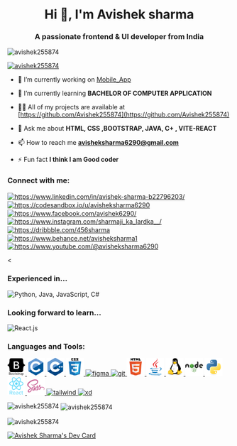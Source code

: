 <h1 align="center">Hi 👋, I'm Avishek sharma</h1>
<h3 align="center">A passionate frontend & UI developer from India</h3>

<p align="left"> <img src="https://komarev.com/ghpvc/?username=avishek255874&label=Profile%20views&color=0e75b6&style=flat" alt="avishek255874" /> </p>

<p align="left"> <a href="https://github.com/ryo-ma/github-profile-trophy"><img src="https://github-profile-trophy.vercel.app/?username=avishek255874" alt="avishek255874" /></a> </p>

- 🔭 I’m currently working on [Mobile_App](https://github.com/Avishek255874/Mobile_App)

- 🌱 I’m currently learning **BACHELOR OF COMPUTER APPLICATION**

- 👨‍💻 All of my projects are available at [https://github.com/Avishek255874](https://github.com/Avishek255874)

- 💬 Ask me about **HTML, CSS ,BOOTSTRAP, JAVA, C+ , VITE-REACT**

- 📫 How to reach me **avisheksharma6290@gmail.com**

- ⚡ Fun fact **I think I am Good coder**

<h3 align="left">Connect with me:</h3>
<p align="left">
<a href="https://linkedin.com/in/https://www.linkedin.com/in/avishek-sharma-b22796203/" target="blank"><img align="center" src="https://raw.githubusercontent.com/rahuldkjain/github-profile-readme-generator/master/src/images/icons/Social/linked-in-alt.svg" alt="https://www.linkedin.com/in/avishek-sharma-b22796203/" height="30" width="40" /></a>
<a href="https://codesandbox.com/https://codesandbox.io/u/avisheksharma6290" target="blank"><img align="center" src="https://raw.githubusercontent.com/rahuldkjain/github-profile-readme-generator/master/src/images/icons/Social/codesandbox.svg" alt="https://codesandbox.io/u/avisheksharma6290" height="30" width="40" /></a>
<a href="https://fb.com/https://www.facebook.com/avishek6290/" target="blank"><img align="center" src="https://raw.githubusercontent.com/rahuldkjain/github-profile-readme-generator/master/src/images/icons/Social/facebook.svg" alt="https://www.facebook.com/avishek6290/" height="30" width="40" /></a>
<a href="https://instagram.com/https://www.instagram.com/sharmaji_ka_lardka__/" target="blank"><img align="center" src="https://raw.githubusercontent.com/rahuldkjain/github-profile-readme-generator/master/src/images/icons/Social/instagram.svg" alt="https://www.instagram.com/sharmaji_ka_lardka__/" height="30" width="40" /></a>
<a href="https://dribbble.com/https://dribbble.com/456sharma" target="blank"><img align="center" src="https://raw.githubusercontent.com/rahuldkjain/github-profile-readme-generator/master/src/images/icons/Social/dribbble.svg" alt="https://dribbble.com/456sharma" height="30" width="40" /></a>
<a href="https://www.behance.net/https://www.behance.net/avisheksharma1" target="blank"><img align="center" src="https://raw.githubusercontent.com/rahuldkjain/github-profile-readme-generator/master/src/images/icons/Social/behance.svg" alt="https://www.behance.net/avisheksharma1" height="30" width="40" /></a>
<a href="https://www.youtube.com/c/https://www.youtube.com/@avisheksharma6290" target="blank"><img align="center" src="https://raw.githubusercontent.com/rahuldkjain/github-profile-readme-generator/master/src/images/icons/Social/youtube.svg" alt="https://www.youtube.com/@avisheksharma6290" height="30" width="40" /></a>
</p>
<<div>
  <h3>Experienced in...</h3>
  <img src="https://skillicons.dev/icons?i=python,java,javascript,css,html,bootstrap,figma," 
       title="Python, Java, JavaScript, C#"/>

<br>
<div>
  <h3>Looking forward to learn...</h3>
  <img src="https://skillicons.dev/icons?i=react"
       title="React.js"/>
</div>
<h3 align="left">Languages and Tools:</h3>
<p align="left"> <a href="https://getbootstrap.com" target="_blank" rel="noreferrer"> <img src="https://raw.githubusercontent.com/devicons/devicon/master/icons/bootstrap/bootstrap-plain-wordmark.svg" alt="bootstrap" width="40" height="40"/> </a> <a href="https://www.cprogramming.com/" target="_blank" rel="noreferrer"> <img src="https://raw.githubusercontent.com/devicons/devicon/master/icons/c/c-original.svg" alt="c" width="40" height="40"/> </a> <a href="https://www.w3schools.com/cpp/" target="_blank" rel="noreferrer"> <img src="https://raw.githubusercontent.com/devicons/devicon/master/icons/cplusplus/cplusplus-original.svg" alt="cplusplus" width="40" height="40"/> </a> <a href="https://www.w3schools.com/css/" target="_blank" rel="noreferrer"> <img src="https://raw.githubusercontent.com/devicons/devicon/master/icons/css3/css3-original-wordmark.svg" alt="css3" width="40" height="40"/> </a> <a href="https://www.figma.com/" target="_blank" rel="noreferrer"> <img src="https://www.vectorlogo.zone/logos/figma/figma-icon.svg" alt="figma" width="40" height="40"/> </a> <a href="https://git-scm.com/" target="_blank" rel="noreferrer"> <img src="https://www.vectorlogo.zone/logos/git-scm/git-scm-icon.svg" alt="git" width="40" height="40"/> </a> <a href="https://www.w3.org/html/" target="_blank" rel="noreferrer"> <img src="https://raw.githubusercontent.com/devicons/devicon/master/icons/html5/html5-original-wordmark.svg" alt="html5" width="40" height="40"/> </a> <a href="https://www.java.com" target="_blank" rel="noreferrer"> <img src="https://raw.githubusercontent.com/devicons/devicon/master/icons/java/java-original.svg" alt="java" width="40" height="40"/> </a> <a href="https://www.linux.org/" target="_blank" rel="noreferrer"> <img src="https://raw.githubusercontent.com/devicons/devicon/master/icons/linux/linux-original.svg" alt="linux" width="40" height="40"/> </a> <a href="https://nodejs.org" target="_blank" rel="noreferrer"> <img src="https://raw.githubusercontent.com/devicons/devicon/master/icons/nodejs/nodejs-original-wordmark.svg" alt="nodejs" width="40" height="40"/> </a> <a href="https://www.python.org" target="_blank" rel="noreferrer"> <img src="https://raw.githubusercontent.com/devicons/devicon/master/icons/python/python-original.svg" alt="python" width="40" height="40"/> </a> <a href="https://reactjs.org/" target="_blank" rel="noreferrer"> <img src="https://raw.githubusercontent.com/devicons/devicon/master/icons/react/react-original-wordmark.svg" alt="react" width="40" height="40"/> </a> <a href="https://sass-lang.com" target="_blank" rel="noreferrer"> <img src="https://raw.githubusercontent.com/devicons/devicon/master/icons/sass/sass-original.svg" alt="sass" width="40" height="40"/> </a> <a href="https://tailwindcss.com/" target="_blank" rel="noreferrer"> <img src="https://www.vectorlogo.zone/logos/tailwindcss/tailwindcss-icon.svg" alt="tailwind" width="40" height="40"/> </a> <a href="https://www.adobe.com/products/xd.html" target="_blank" rel="noreferrer"> <img src="https://cdn.worldvectorlogo.com/logos/adobe-xd.svg" alt="xd" width="40" height="40"/> </a> </p>

<p><img align="left" src="https://github-readme-stats.vercel.app/api/top-langs?username=avishek255874&show_icons=true&locale=en&layout=compact" alt="avishek255874" /></p>

<p>&nbsp;<img align="center" src="https://github-readme-stats.vercel.app/api?username=avishek255874&show_icons=true&locale=en" alt="avishek255874" /></p>

<p><img align="center" src="https://github-readme-streak-stats.herokuapp.com/?user=avishek255874&" alt="avishek255874" /></p>
<a href="https://app.daily.dev/avisheksharma6290"><img src="https://api.daily.dev/devcards/4c01c108eb1146d3a5080fa1d56aa241.png?r=kps" width="400" alt="Avishek Sharma's Dev Card"/></a>
